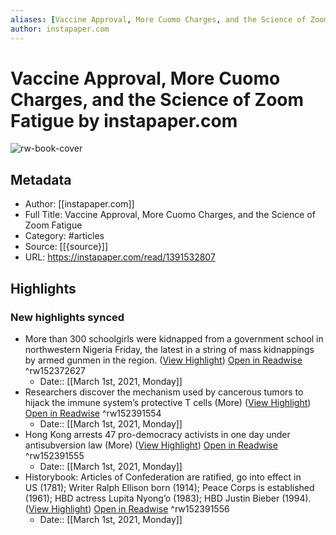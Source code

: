 ```yaml
---
aliases: [Vaccine Approval, More Cuomo Charges, and the Science of Zoom Fatigue, Vaccine Approval, More Cuomo Charges, and the Science of Zoom Fatigue]
author: instapaper.com
---
```

# Vaccine Approval, More Cuomo Charges, and the Science of Zoom Fatigue by instapaper.com

![rw-book-cover](https://readwise-assets.s3.amazonaws.com/static/images/article4.6bc1851654a0.png)

## Metadata
- Author: [[instapaper.com]]
- Full Title: Vaccine Approval, More Cuomo Charges, and the Science of Zoom Fatigue
- Category: #articles
- Source: [[{source}]]
- URL: https://instapaper.com/read/1391532807

## Highlights
### New highlights synced
- More than 300 schoolgirls were kidnapped from a government school in northwestern Nigeria Friday, the latest in a string of mass kidnappings by armed gunmen in the region. ([View Highlight](https://instapaper.com/read/1391532807/15674466)) [Open in Readwise](https://readwise.io/open/152372627) ^rw152372627
    - Date:: [[March 1st, 2021, Monday]]
- Researchers discover the mechanism used by cancerous tumors to hijack the immune system’s protective T cells (More) ([View Highlight](https://instapaper.com/read/1391532807/15674639)) [Open in Readwise](https://readwise.io/open/152391554) ^rw152391554
    - Date:: [[March 1st, 2021, Monday]]
- Hong Kong arrests 47 pro-democracy activists in one day under antisubversion law (More) ([View Highlight](https://instapaper.com/read/1391532807/15674723)) [Open in Readwise](https://readwise.io/open/152391555) ^rw152391555
    - Date:: [[March 1st, 2021, Monday]]
- Historybook: Articles of Confederation are ratified, go into effect in US (1781); Writer Ralph Ellison born (1914); Peace Corps is established (1961); HBD actress Lupita Nyong’o (1983); HBD Justin Bieber (1994). ([View Highlight](https://instapaper.com/read/1391532807/15674906)) [Open in Readwise](https://readwise.io/open/152391556) ^rw152391556
    - Date:: [[March 1st, 2021, Monday]]
